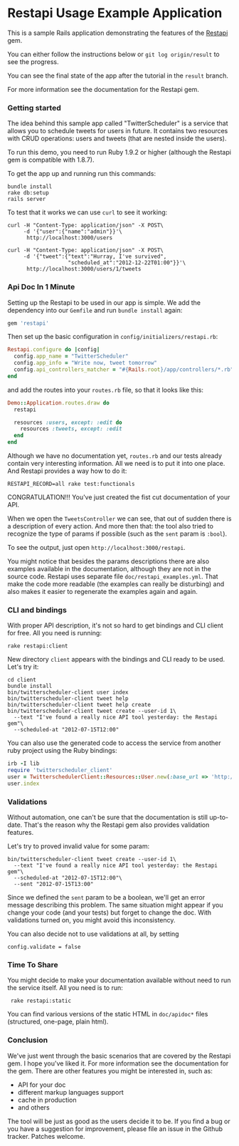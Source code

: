 # Restapi Usage Example Application

This is a sample Rails application demonstrating the features of the
[Restapi](http://github.com/Pajk/rails-restapi) gem.

You can either follow the instructions below or `git log
origin/result` to see the progress.

You can see the final state of the app after the tutorial in the
`result` branch.

For more information see the documentation for the Restapi gem.

### Getting started

The idea behind this sample app called "TwitterScheduler" is a service
that allows you to schedule tweets for users in future. It contains
two resources with CRUD operations: users and tweets (that are nested
inside the users).

To run this demo, you need to run Ruby 1.9.2 or higher (although the
Restapi gem is compatible with 1.8.7).

To get the app up and running run this commands:

    bundle install
    rake db:setup
    rails server        

To test that it works we can use `curl` to see it working:

    curl -H "Content-Type: application/json" -X POST\
         -d '{"user":{"name":"admin"}}'\
          http://localhost:3000/users

    curl -H "Content-Type: application/json" -X POST\
         -d '{"tweet":{"text":"Hurray, I've survived",
                       "scheduled_at":"2012-12-22T01:00"}}'\
          http://localhost:3000/users/1/tweets

### Api Doc In 1 Minute

Setting up the Restapi to be used in our app is simple. We
add the dependency into our `Gemfile` and run `bundle install` again:

```ruby
gem 'restapi'
```

Then set up the basic configuration in `config/initializers/restapi.rb`:

```ruby
Restapi.configure do |config|
  config.app_name = "TwitterScheduler"
  config.app_info = "Write now, tweet tomorrow"
  config.api_controllers_matcher = "#{Rails.root}/app/controllers/*.rb"
end
```

and add the routes into your `routes.rb` file, so that it looks like this:

```ruby
Demo::Application.routes.draw do
  restapi

  resources :users, except: :edit do
    resources :tweets, except: :edit
  end
end
```

Although we have no documentation yet, `routes.rb` and our tests
already contain very interesting information. All we need is to put it
into one place. And Restapi provides a way how to do it:

    RESTAPI_RECORD=all rake test:functionals

CONGRATULATION!!! You've just created the fist cut documentation of
your API.

When we open the `TweetsController` we can see, that out of sudden
there is a description of every action. And more then that: the tool
also tried to recognize the type of params if possible (such as the
`sent` param is `:bool`).

To see the output, just open `http://localhost:3000/restapi`.

You might notice that besides the params descriptions there are also
examples available in the documentation, although they are not in the
source code. Restapi uses separate file `doc/restapi_examples.yml`.
That make the code more readable (the examples can really be
disturbing) and also makes it easier to regenerate the examples again
and again.

### CLI and bindings

With proper API description, it's not so hard to get bindings and CLI
client for free. All you need is running:

    rake restapi:client

New directory `client` appears with the bindings and CLI ready to be
used. Let's try it:

    cd client
    bundle install
    bin/twitterscheduler-client user index
    bin/twitterscheduler-client tweet help
    bin/twitterscheduler-client tweet help create
    bin/twitterscheduler-client tweet create --user-id 1\
      --text "I've found a really nice API tool yesterday: the Restapi gem"\
      --scheduled-at "2012-07-15T12:00"

You can also use the generated code to access the service from another
ruby project using the Ruby bindings:

```ruby
irb -I lib
require 'twitterscheduler_client'
user = TwitterschedulerClient::Resources::User.new(:base_url => 'http://localhost:3000')
user.index
```

### Validations

Without automation, one can't be sure that the documentation is still
up-to-date. That's the reason why the Restapi gem also provides
validation features.

Let's try to proved invalid value for some param:

    bin/twitterscheduler-client tweet create --user-id 1\
      --text "I've found a really nice API tool yesterday: the Restapi gem"\
      --scheduled-at "2012-07-15T12:00"\
      --sent "2012-07-15T13:00"

Since we defined the `sent` param to be a boolean, we'll get an error
message describing this problem. The same situation might appear if
you change your code (and your tests) but forget to change the doc.
With validations turned on, you might avoid this inconsistency.

You can also decide not to use validations at all, by setting

    config.validate = false

### Time To Share

You might decide to make your documentation available without need to
run the service itself. All you need is to run:

     rake restapi:static

You can find various versions of the static HTML in `doc/apidoc*`
files (structured, one-page, plain html).

### Conclusion

We've just went through the basic scenarios that are covered by the
Restapi gem. I hope you've liked it. For more information see the
documentation for the gem. There are other features you might be
interested in, such as:

  * API for your doc
  * different markup languages support
  * cache in production
  * and others

The tool will be just as good as the users decide it to be. If you
find a bug or you have a suggestion for improvement, please file an
issue in the Github tracker. Patches welcome.
